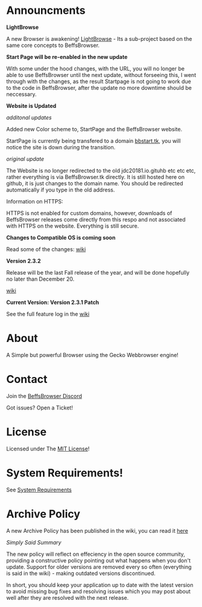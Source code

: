 # Announcments

**LightBrowse**

A new Browser is awakening! [LightBrowse](https://github.com/jdc20181/BeffsBrowser/wiki/Introducing-LightBrowse:-A-Simple-lighter,-but-powerful-Browser) - Its a sub-project based on the same core concepts to BeffsBrowser. 



**Start Page will be re-enabled in the new update**

With some under the hood changes, with the URL, you will no longer be able to use BeffsBrowser until the next update, without forseeing this, I went through with the changes, as the result Startpage is not going to work due to the code in BeffsBrowser, after the update no more downtime should be neccessary. 



**Website is Updated**



*additonal updates*

Added new Color scheme to, StartPage and the BeffsBrowser website. 

StartPage is currently being transfered to a domain [bbstart.tk](http://bbstart.tk), you will notice the site is down during the transition. 


*original update*

The Website is no longer redirected to the old jdc20181.io.gituhb etc etc etc, rather everything is via BeffsBrowser.tk directly. It is still hosted here on github, it is just changes to the domain name. You should be redirected automatically if you type in the old address. 

Information on HTTPS:

HTTPS is not enabled for custom domains, however, downloads of BeffsBrowser releases come directly from this respo and not associated with HTTPS on the website. Everything is still secure. 



**Changes to Compatible OS is coming soon**

Read some of the changes: [wiki](https://github.com/jdc20181/BeffsBrowser/wiki/Changes-to-Supported-OS-Versions)


**Version 2.3.2**

Release will be the last Fall release of the year, and will be done hopefully no later than December 20.

[wiki](https://github.com/jdc20181/BeffsBrowser/wiki/Version-2.3.2-Coming-soon)




**Current Version: Version 2.3.1 Patch**



See the full feature log in the [wiki](https://github.com/jdc20181/BeffsBrowser/wiki/2.3.1-Patch-Release-Coming-soon)



# About

A Simple but powerful Browser using the Gecko Webbrowser engine!

# Contact 


Join the [BeffsBrowser Discord](https://discord.gg/kz4Bxw9)

Got issues? Open a Ticket! 


# License
Licensed under The [MIT License](https://github.com/jdc20181/BeffsBrowser/blob/master/Information/LICENSE)!


 
# System Requirements!

See [System Requirements](https://github.com/jdc20181/BeffsBrowser/blob/master/Information/SystemRequirements.md)

# Archive Policy

A new Archive Policy has been published in the wiki, you can read it [here](https://github.com/jdc20181/BeffsBrowser/wiki/Archive-Policy)

*Simply Said Summary*

The new policy will reflect on effeciency in the open source community, providing a constructive policy pointing out what happens when you don't update. Support for older versions are removed every so often (everything is said in the wiki) - making outdated versions discontinued. 

In short, you should keep your application up to date with the latest version to avoid missing bug fixes and resolving issues which you may post about well after they are resolved with the next release. 
